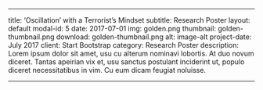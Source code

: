 
---
title: ‘Oscillation’ with a Terrorist’s Mindset
subtitle: Research Poster
layout: default
modal-id: 5
date: 2017-07-01
img: golden.png
thumbnail: golden-thumbnail.png
download: golden-thumbnail.png
alt: image-alt
project-date: July 2017
client: Start Bootstrap
category: Research Poster
description: Lorem ipsum dolor sit amet, usu cu alterum nominavi lobortis. At duo novum diceret. Tantas apeirian vix et, usu sanctus postulant inciderint ut, populo diceret necessitatibus in vim. Cu eum dicam feugiat noluisse.

---
